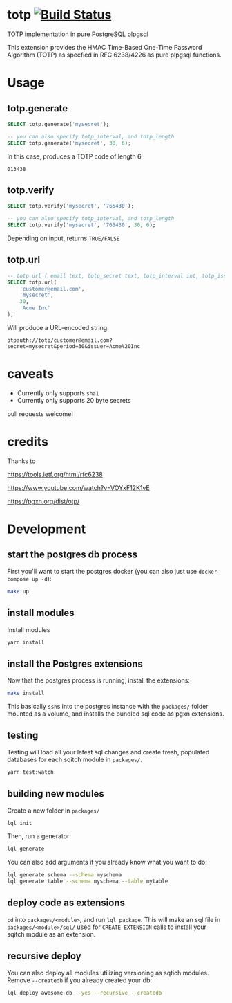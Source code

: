 # totp [![Build Status](https://travis-ci.com/pyramation/totp.svg?branch=master)](https://travis-ci.com/pyramation/totp)

TOTP implementation in pure PostgreSQL plpgsql

This extension provides the HMAC Time-Based One-Time Password Algorithm (TOTP) as specfied in RFC 6238/4226 as pure plpgsql functions.

# Usage

## totp.generate

```sql
SELECT totp.generate('mysecret');

-- you can also specify totp_interval, and totp_length
SELECT totp.generate('mysecret', 30, 6);
```

In this case, produces a TOTP code of length 6

```
013438
```

## totp.verify

```sql
SELECT totp.verify('mysecret', '765430');

-- you can also specify totp_interval, and totp_length
SELECT totp.verify('mysecret', '765430', 30, 6);
```

Depending on input, returns `TRUE/FALSE` 

## totp.url

```sql
-- totp.url ( email text, totp_secret text, totp_interval int, totp_issuer text )
SELECT totp.url(
    'customer@email.com',
    'mysecret',
    30,
    'Acme Inc'
);
```

Will produce a URL-encoded string

```
otpauth://totp/customer@email.com?secret=mysecret&period=30&issuer=Acme%20Inc
```

# caveats

* Currently only supports `sha1`
* Currently only supports 20 byte secrets 

pull requests welcome!

# credits

Thanks to 

https://tools.ietf.org/html/rfc6238

https://www.youtube.com/watch?v=VOYxF12K1vE

https://pgxn.org/dist/otp/

# Development

## start the postgres db process

First you'll want to start the postgres docker (you can also just use `docker-compose up -d`):

```sh
make up
```

## install modules

Install modules

```sh
yarn install
```

## install the Postgres extensions

Now that the postgres process is running, install the extensions:

```sh
make install
```

This basically `ssh`s into the postgres instance with the `packages/` folder mounted as a volume, and installs the bundled sql code as pgxn extensions.

## testing

Testing will load all your latest sql changes and create fresh, populated databases for each sqitch module in `packages/`.

```sh
yarn test:watch
```

## building new modules

Create a new folder in `packages/`

```sh
lql init
```

Then, run a generator:

```sh
lql generate
```

You can also add arguments if you already know what you want to do:

```sh
lql generate schema --schema myschema
lql generate table --schema myschema --table mytable
```

## deploy code as extensions

`cd` into `packages/<module>`, and run `lql package`. This will make an sql file in `packages/<module>/sql/` used for `CREATE EXTENSION` calls to install your sqitch module as an extension.

## recursive deploy

You can also deploy all modules utilizing versioning as sqtich modules. Remove `--createdb` if you already created your db:

```sh
lql deploy awesome-db --yes --recursive --createdb
```
